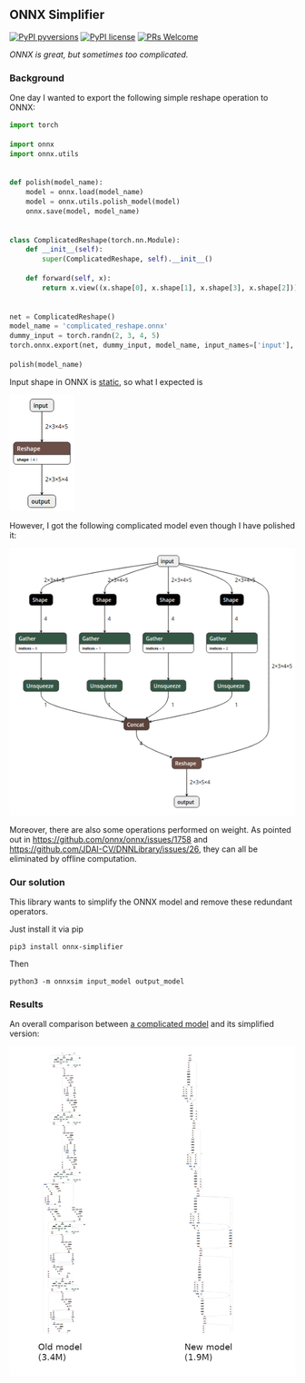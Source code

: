 ## ONNX Simplifier

[![PyPI pyversions](https://img.shields.io/pypi/pyversions/ansicolortags.svg)](https://pypi.python.org/pypi/onnx-simplifier/)
[![PyPI license](https://img.shields.io/pypi/l/onnx-simplifier.svg)](https://pypi.python.org/pypi/onnx-simplifier/)
[![PRs Welcome](https://img.shields.io/badge/PRs-welcome-brightgreen.svg?style=flat-square)](http://makeapullrequest.com)

_ONNX is great, but sometimes too complicated._

### Background

One day I wanted to export the following simple reshape operation to ONNX:

```python
import torch

import onnx
import onnx.utils


def polish(model_name):
    model = onnx.load(model_name)
    model = onnx.utils.polish_model(model)
    onnx.save(model, model_name)


class ComplicatedReshape(torch.nn.Module):
    def __init__(self):
        super(ComplicatedReshape, self).__init__()

    def forward(self, x):
        return x.view((x.shape[0], x.shape[1], x.shape[3], x.shape[2]))


net = ComplicatedReshape()
model_name = 'complicated_reshape.onnx'
dummy_input = torch.randn(2, 3, 4, 5)
torch.onnx.export(net, dummy_input, model_name, input_names=['input'], output_names=['output'])

polish(model_name)
```

Input shape in ONNX is [static](https://github.com/onnx/onnx/issues/654), so what I expected is

![simple_reshape](imgs/simple_reshape.png)

However, I got the following complicated model even though I have polished it:

![complicated_reshape](imgs/complicated_reshape.png)

Moreover, there are also some operations performed on weight. As pointed out in https://github.com/onnx/onnx/issues/1758
and https://github.com/JDAI-CV/DNNLibrary/issues/26, they can all be eliminated by offline computation.

### Our solution

This library wants to simplify the ONNX model and remove these redundant operators.

Just install it via pip

```
pip3 install onnx-simplifier
```

Then

```
python3 -m onnxsim input_model output_model
```

### Results

An overall comparison between
[a complicated model](https://github.com/JDAI-CV/DNNLibrary/issues/17#issuecomment-455934190)
and its simplified version:

![Comparison between old model and new model](imgs/comparison.png)

